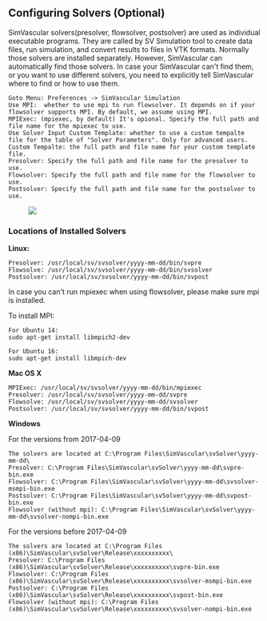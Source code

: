 ## Configuring Solvers (Optional)

SimVascular solvers(presolver, flowsolver, postsolver) are used as individual executable programs. They are called by SV Simulation tool to create data files, run simulation, and convert results to files in VTK formats. Normally those solvers are installed separately. However, SimVascular can automatically find those solvers. In case your SimVascular can't find them, or you want to use different solvers, you need to explicitly tell SimVascular where to find or how to use them.

    Goto Menu: Preferences -> SimVascular Simulation
    Use MPI:  whether to use mpi to run flowsolver. It depends on if your flowsolver supports MPI. By default, we assume using MPI.
    MPIExec: (mpiexec, by default) It's opional. Specify the full path and file name for the mpiexec to use.
    Use Solver Input Custom Template: whether to use a custom tempalte file for the table of "Solver Parameters". Only for advanced users.
    Custom Tempalte: the full path and file name for your custom template file.
    Presolver: Specify the full path and file name for the presolver to use.
    Flowsolver: Specify the full path and file name for the flowsolver to use.
    Postsolver: Specify the full path and file name for the postsolver to use.

<figure>
  <img class="svImg svImgMd"  src="flowsolver/imgs/solverconfiguration.png"> 
  <figcaption class="svCaption" ></figcaption>
</figure>

### Locations of Installed Solvers

**Linux:**

    Presolver: /usr/local/sv/svsolver/yyyy-mm-dd/bin/svpre
    Flowsolve: /usr/local/sv/svsolver/yyyy-mm-dd/bin/svsolver
    Postsolver: /usr/local/sv/svsolver/yyyy-mm-dd/bin/svpost

In case you can't run mpiexec when using flowsolver, please make sure mpi is installed.

To install MPI:

    For Ubuntu 14:
    sudo apt-get install libmpich2-dev

    For Ubuntu 16:
    sudo apt-get install libmpich-dev

**Mac OS X**

    MPIExec: /usr/local/sv/svsolver/yyyy-mm-dd/bin/mpiexec
    Presolver: /usr/local/sv/svsolver/yyyy-mm-dd/svpre
    Flowsolve: /usr/local/sv/svsolver/yyyy-mm-dd/svsolver
    Postsolver: /usr/local/sv/svsolver/yyyy-mm-dd/bin/svpost

**Windows**

For the versions from 2017-04-09

    The solvers are located at C:\Program Files\SimVascular\svSolver\yyyy-mm-dd\
    Presolver: C:\Program Files\SimVascular\svSolver\yyyy-mm-dd\svpre-bin.exe
    Flowsolver: C:\Program Files\SimVascular\svSolver\yyyy-mm-dd\svsolver-msmpi-bin.exe
    Postsolver: C:\Program Files\SimVascular\svSolver\yyyy-mm-dd\svpost-bin.exe
    Flowsolver (without mpi): C:\Program Files\SimVascular\svSolver\yyyy-mm-dd\svsolver-nompi-bin.exe

For the versions before 2017-04-09

    The solvers are located at C:\Program Files (x86)\SimVascular\svSolver\Release\xxxxxxxxxx\
    Presolver: C:\Program Files (x86)\SimVascular\svSolver\Release\xxxxxxxxxx\svpre-bin.exe
    Flowsolver: C:\Program Files (x86)\SimVascular\svSolver\Release\xxxxxxxxxx\svsolver-msmpi-bin.exe
    Postsolver: C:\Program Files (x86)\SimVascular\svSolver\Release\xxxxxxxxxx\svpost-bin.exe
    Flowsolver (without mpi): C:\Program Files (x86)\SimVascular\svSolver\Release\xxxxxxxxxx\svsolver-nompi-bin.exe
